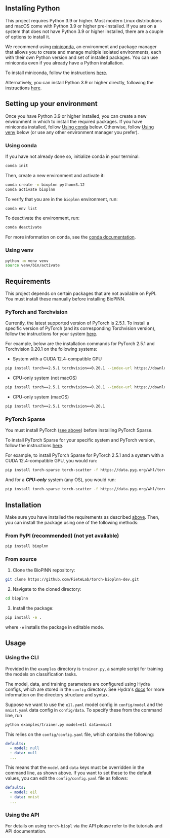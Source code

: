 ## Installing Python
This project requires Python 3.9 or higher. Most modern Linux distributions and
macOS come with Python 3.9 or higher pre-installed. If you are on a system that
does not have Python 3.9 or higher installed, there are a couple of options to 
install it. 

We recommend using [miniconda](https://www.anaconda.com/docs/getting-started/miniconda/main), 
an environment and package manager that allows you to create and manage multiple 
isolated environments, each with their own Python version and set of installed packages.
You can use miniconda even if you already have a Python installation.

To install miniconda, follow the instructions [here](https://www.anaconda.com/docs/getting-started/miniconda/install).

Alternatively, you can install Python 3.9 or higher directly, following the instructions 
[here](https://www.python.org/downloads/).

## Setting up your environment
Once you have Python 3.9 or higher installed, you can create a new environment 
in which to install the required packages. If you have miniconda installed, 
follow [Using conda](#using-conda) below. Otherwise, follow 
[Using venv](#using-venv) below (or use any other environment manager you prefer).

### Using conda

If you have not already done so, initialize conda in your terminal:
```bash
conda init
```

Then, create a new environment and activate it:
```bash
conda create -n bioplnn python=3.12
conda activate bioplnn
```

To verify that you are in the `bioplnn` environment, run:
```bash
conda env list
```

To deactivate the environment, run:
```bash
conda deactivate
```

For more information on conda, see the [conda documentation](https://docs.conda.io/projects/conda/en/stable/user-guide/index.html).

### Using venv

```bash
python -m venv venv
source venv/bin/activate
```

## Requirements
This project depends on certain packages that are not available on PyPI. You must install these manually
before installing BioPlNN.

### PyTorch and Torchvision
Currently, the latest supported version of PyTorch is 2.5.1. To install a 
specific version of PyTorch (and its corresponding Torchvision version), follow
the instructions for your system [here](https://pytorch.org/get-started/previous-versions/).

For example, below are the installation commands for PyTorch 2.5.1 and 
Torchvision 0.20.1 on the following systems:

- System with a CUDA 12.4-compatible GPU
```bash
pip install torch==2.5.1 torchvision==0.20.1 --index-url https://download.pytorch.org/whl/cu124
```
- CPU-only system (not macOS)
```bash
pip install torch==2.5.1 torchvision==0.20.1 --index-url https://download.pytorch.org/whl/cpu
```
- CPU-only system (macOS)
```bash
pip install torch==2.5.1 torchvision==0.20.1 
```

### PyTorch Sparse
You must install PyTorch ([see above](#pytorch-and-torchvision)) before installing PyTorch Sparse.

To install PyTorch Sparse for your specific system and PyTorch version, follow the instructions [here](https://github.com/rusty1s/pytorch_sparse).

For example, to install PyTorch Sparse for PyTorch 2.5.1 and a system with a 
CUDA 12.4-compatible GPU, you would run:

```bash
pip install torch-sparse torch-scatter -f https://data.pyg.org/whl/torch-2.5.1+cu124.html
```

And for a ***CPU-only*** system (any OS), you would run:

```bash
pip install torch-sparse torch-scatter -f https://data.pyg.org/whl/torch-2.5.1+cpu.html
```

## Installation
Make sure you have installed the requirements as described [above](#requirements). 
Then, you can install the package using one of the following methods:

### From PyPI (recommended) (not yet available)

```bash
pip install bioplnn
```

### From source

1. Clone the BioPlNN repository:

```bash
git clone https://github.com/FieteLab/torch-bioplnn-dev.git
```

2. Navigate to the cloned directory:

```bash
cd bioplnn
```

3. Install the package:

```bash
pip install -e .
```
where `-e` installs the package in editable mode.


## Usage

### Using the CLI

Provided in the `examples` directory is `trainer.py`, a sample script for 
training the models on classification tasks.

The model, data, and training parameters are configured using Hydra configs,
which are stored in the `config` directory. See Hydra's
[docs](https://hydra.cc/docs/intro) for more information on the directory
structure and syntax.

Suppose we want to use the `e1l.yaml` model config in `config/model` and
the `mnist.yaml` data config in `config/data`. To specify these from the
command line, run
```bash
python examples/trainer.py model=e1l data=mnist
```
This relies on the `config/config.yaml` file, which contains
the following:
```yaml
defaults:
  - model: null
  - data: null
  ...
```
This means that the `model` and `data` keys must be overridden in the command
line, as shown above. If you want to set these to the default values, you can
edit the `config/config.yaml` file as follows:
```yaml
defaults:
  - model: e1l
  - data: mnist
  ...
```

### Using the API

For details on using `torch-biopl` via the API please refer to the tutorials and API documentation.
